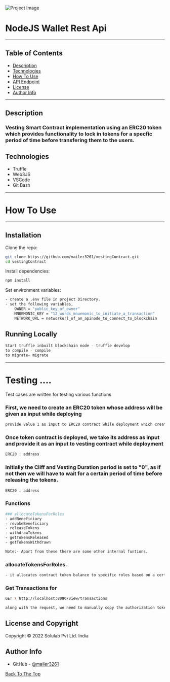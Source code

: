 ![Project Image](https://upload.wikimedia.org/wikipedia/commons/thumb/d/d9/Node.js_logo.svg/1280px-Node.js_logo.svg.png)

# NodeJS Wallet Rest Api

---

## Table of Contents

- [Description](#description)
- [Technologies](#technologies)
- [How To Use](#how-to-use)
- [API Endpoint](#api-endpoint)
- [License](#license)
- [Author Info](#author-info)

---

## Description

###  Vesting Smart Contract implementation using an ERC20 token which provides functionality to lock in tokens for a specfic period of time before transfering them to the users.

## Technologies

- Truffle
- Web3JS
- VSCode
- Git Bash

---

# How To Use
---

## Installation


Clone the repo:

```bash
git clone https://github.com/mailer3261/vestingContract.git
cd vestingContract
```

Install dependencies:

```bash
npm install
```

Set environment variables:

```bash
- create a .env file in project Directory.
- set the following variables,
    OWNER = "public_key_of_owner"
    MNUEMONIC_KEY = "12_words_mnuemonic_to_initiate_a_transaction"
    NETWORK_URL = networkurl_of_an_apinode_to_connect_to_blockchain
```

## Running Locally

```bash
Start truffle inbuilt blockchain node - truffle develop
to compile - compile
to migrate- migrate
```

---
# Testing ....

Test cases are written for testing various functions

### First, we need to create an ERC20 token whose address will be given as input while deploying

```bash
provide value 1 as input to ERC20 contract while deployment which creates an initial supply of 10^18 tokens.
```

### Once token contract is deployed, we take its address as input and provide it as an input to vesting contract while deployment

```bash
ERC20 : address
```

### Initially the Cliff and Vesting Duration period is set to "0", as if not then we will have to wait for a certain period of time before releasing the tokens.

```bash
ERC20 : address
```


### Functions

```bash
### allocateTokensForRoles
- addBeneficiary
- revokeBeneficiary
- releaseTokens
- withdrawTokens
- getTokensReleased
- getTokensWithdrawn

Note:- Apart from these there are some other internal funtions.
```

### allocateTokensForRoles.

```bash
- it allocates contract token balance to specific roles based on a certain predefined percentage
```


### Get Transactions for

```bash
GET \ http://localhost:8080/view/transactions

along with the request, we need to manually copy the authorization token received in the previous login response headers and set it to "Authorization" as a Bearer token and paste the Hash.
```
## License and Copyright

Copyright © 2022
Solulab Pvt Ltd.
India

## Author Info

- GitHub - [@mailer3261](https://github.com/mailer3261)

[Back To The Top](#read-me-template)

